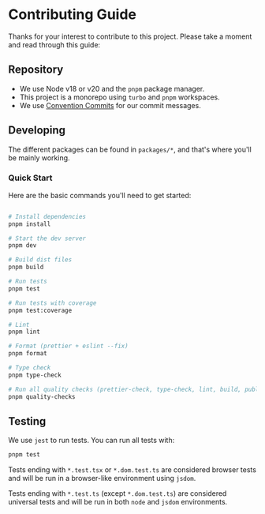 # Contributing Guide

Thanks for your interest to contribute to this project. Please take a moment and read through this guide:

## Repository

- We use Node v18 or v20 and the `pnpm` package manager.
- This project is a monorepo using `turbo` and `pnpm` workspaces.
- We use [Convention Commits](https://www.conventionalcommits.org/en/v1.0.0/) for our commit messages.

## Developing

The different packages can be found in `packages/*`, and that's where you'll be mainly working.

### Quick Start

Here are the basic commands you'll need to get started:

```sh

# Install dependencies
pnpm install

# Start the dev server
pnpm dev

# Build dist files
pnpm build

# Run tests
pnpm test

# Run tests with coverage
pnpm test:coverage

# Lint
pnpm lint

# Format (prettier + eslint --fix)
pnpm format

# Type check
pnpm type-check

# Run all quality checks (prettier-check, type-check, lint, build, publint, test)
pnpm quality-checks

```

## Testing

We use `jest` to run tests. You can run all tests with:

```sh
pnpm test
```

Tests ending with `*.test.tsx` or `*.dom.test.ts` are considered browser tests and will be run in a
browser-like environment using `jsdom`.

Tests ending with `*.test.ts` (except `*.dom.test.ts`) are considered universal tests and will be
run in both `node` and `jsdom` environments.
